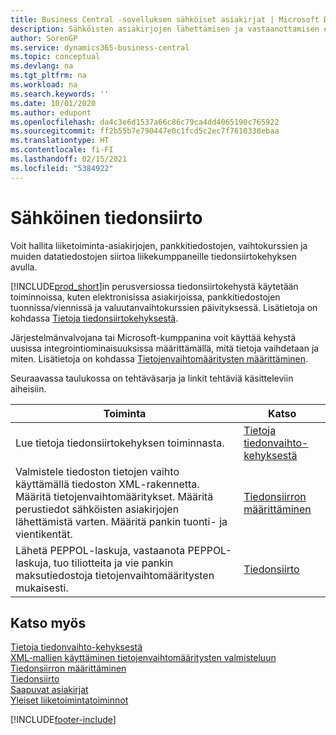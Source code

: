 ```yaml
---
title: Business Central -sovelluksen sähköiset asiakirjat | Microsoft Docs
description: Sähköisten asiakirjojen lähettämisen ja vastaanottamisen esittely Business Central -sovelluksessa.
author: SorenGP
ms.service: dynamics365-business-central
ms.topic: conceptual
ms.devlang: na
ms.tgt_pltfrm: na
ms.workload: na
ms.search.keywords: ''
ms.date: 10/01/2020
ms.author: edupont
ms.openlocfilehash: da4c3e6d1537a66c86c79ca4dd4065190c765922
ms.sourcegitcommit: ff2b55b7e790447e0c1fcd5c2ec7f7610338ebaa
ms.translationtype: HT
ms.contentlocale: fi-FI
ms.lasthandoff: 02/15/2021
ms.locfileid: "5384922"
---
```

# <a name="exchanging-data-electronically"></a>Sähköinen tiedonsiirto
Voit hallita liiketoiminta-asiakirjojen, pankkitiedostojen, vaihtokurssien ja muiden datatiedostojen siirtoa liikekumppaneille tiedonsiirtokehyksen avulla.

[!INCLUDE[prod_short](includes/prod_short.md)]in perusversiossa tiedonsiirtokehystä käytetään toiminnoissa, kuten elektronisissa asiakirjoissa, pankkitiedostojen tuonnissa/viennissä ja valuutanvaihtokurssien päivityksessä. Lisätietoja on kohdassa [Tietoja tiedonsiirtokehyksestä](across-about-the-data-exchange-framework.md).

Järjestelmänvalvojana tai Microsoft-kumppanina voit käyttää kehystä uusissa integrointiominaisuuksissa määrittämällä, mitä tietoja vaihdetaan ja miten. Lisätietoja on kohdassa [Tietojenvaihtomääritysten määrittäminen](across-how-to-set-up-data-exchange-definitions.md).

Seuraavassa taulukossa on tehtäväsarja ja linkit tehtäviä käsitteleviin aiheisiin.  

|Toiminta|Katso|  
|--------|---------|  
|Lue tietoja tiedonsiirtokehyksen toiminnasta.|[Tietoja tiedonvaihto-kehyksestä](across-about-the-data-exchange-framework.md)|  
|Valmistele tiedoston tietojen vaihto käyttämällä tiedoston XML-rakennetta. Määritä tietojenvaihtomääritykset. Määritä perustiedot sähköisten asiakirjojen lähettämistä varten. Määritä pankin tuonti- ja vientikentät.|[Tiedonsiirron määrittäminen](across-set-up-data-exchange.md)|  
|Lähetä PEPPOL-laskuja, vastaanota PEPPOL-laskuja, tuo tiliotteita ja vie pankin maksutiedostoja tietojenvaihtomääritysten mukaisesti.|[Tiedonsiirto](across-exchange-data.md)|  

## <a name="see-also"></a>Katso myös  
[Tietoja tiedonvaihto-kehyksestä](across-about-the-data-exchange-framework.md)  
[XML-mallien käyttäminen tietojenvaihtomääritysten valmisteluun](across-how-to-use-xml-schemas-to-prepare-data-exchange-definitions.md)  
[Tiedonsiirron määrittäminen](across-set-up-data-exchange.md)  
[Tiedonsiirto](across-exchange-data.md)  
[Saapuvat asiakirjat](across-income-documents.md)  
[Yleiset liiketoimintatoiminnot](ui-across-business-areas.md)


[!INCLUDE[footer-include](includes/footer-banner.md)]